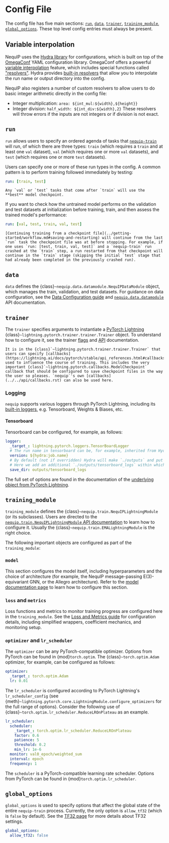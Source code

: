 # Config File

The config file has five main sections: [`run`](#run), [`data`](#data), [`trainer`](#trainer), [`training_module`](#training_module), [`global_options`](#global_options). These top level config entries must always be present.

## Variable interpolation

NequIP uses the [Hydra library](https://hydra.cc/) for configurations, which is built on top of the [OmegaConf](https://omegaconf.readthedocs.io/) YAML configuration library. OmegaConf offers a powerful [variable interpolation](https://omegaconf.readthedocs.io/en/latest/usage.html#variable-interpolation) feature, which includes special functions called ["resolvers"](https://omegaconf.readthedocs.io/en/2.3_branch/usage.html#resolvers).
Hydra provides [built-in resolvers](https://hydra.cc/docs/1.3/configure_hydra/intro/#resolvers-provided-by-hydra) that allow you to interpolate the run name or output directory into the config.

NequIP also registers a number of custom resolvers to allow users to do basic integer arithmetic directly in the config file:
- Integer multiplication: `area: ${int_mul:${width},${height}}`
- Integer division: `half_width: ${int_div:${width},2}`
These resolvers will throw errors if the inputs are not integers or if division is not exact.


## `run`

`run` allows users to specify an ordered agenda of tasks that [`nequip-train`](../getting-started/workflow.md#training) will run, of which there are three types: `train` (which requires a `train` and at least one `val` dataset), `val` (which requires one or more `val` datasets), and `test` (which requires one or more `test` datasets).

Users can specify one or more of these run types in the config. A common pattern is to perform training followed immediately by testing:
```yaml
run: [train, test]
```

```{important}
Any `val` or `test` tasks that come after `train` will use the **best** model checkpoint.
```

If you want to check how the untrained model performs on the validation and test datasets at initialization before training, train, and then assess the trained model's performance:
```yaml
run: [val, test, train, val, test]
```

```{note}
[Continuing training from a checkpoint file](../getting-started/workflow.md#saving-and-restarting) will continue from the last `run` task the checkpoint file was at before stopping. For example, if one uses `run: [test, train, val, test]` and a `nequip-train` run crashed at the `train` step, a run restarted from that checkpoint will continue in the `train` stage (skipping the initial `test` stage that had already been completed in the previously crashed run).
```


## `data`

`data` defines the {class}`~nequip.data.datamodule.NequIPDataModule` object, which manages the train, validation, and test datasets. For guidance on data configuration, see the [Data Configuration guide](data.md) and [`nequip.data.datamodule`](../../api/datamodule.rst) API documentation.


## `trainer`

The `trainer` specifies arguments to instantiate a [PyTorch Lightning](https://lightning.ai/) {class}`~lightning.pytorch.trainer.trainer.Trainer` object. To understand how to configure it, see the trainer [flags](https://lightning.ai/docs/pytorch/stable/common/trainer.html#trainer-flags) and [API](https://lightning.ai/docs/pytorch/stable/common/trainer.html#trainer-class-api) documentation.

```{tip}
It is in the {class}`~lightning.pytorch.trainer.trainer.Trainer` that users can specify [callbacks](https://lightning.ai/docs/pytorch/stable/api_references.html#callbacks) used to influence the course of training. This includes the very important {class}`~lightning.pytorch.callbacks.ModelCheckpoint` callback that should be configured to save checkpoint files in the way the user so pleases. `nequip`'s own [callbacks](../../api/callbacks.rst) can also be used here.
```

### Logging

`nequip` supports various loggers through PyTorch Lightning, including its [built-in loggers](https://lightning.ai/docs/pytorch/stable/api_references.html#loggers), e.g. Tensorboard, Weights & Biases, etc.

#### Tensorboard

Tensorboard can be configured, for example, as follows:
```yaml
logger:
  _target_: lightning.pytorch.loggers.TensorBoardLogger
  # The run name in tensorboard can be, for example, inherited from Hydra.
  version: ${hydra:job.name}
  # By default (not if overridden) Hydra will make `./outputs` and put various runs at `./outputs/{name}`.
  # Here we add an additional `./outputs/tensorboard_logs` within which logs will be stored _across_ runs.
  save_dir: outputs/tensorboard_logs
```
The full set of options are found in the documentation of the [underlying object from PyTorch Lightning](https://lightning.ai/docs/pytorch/stable/api/lightning.pytorch.loggers.tensorboard.html#module-lightning.pytorch.loggers.tensorboard).

## `training_module`

`training_module` defines the {class}`~nequip.train.NequIPLightningModule` (or its subclasses). Users are directed to the [`nequip.train.NequIPLightningModule` API documentation](../../api/lightning_module.rst) to learn how to configure it. Usually the {class}`~nequip.train.EMALightningModule` is the right choice.

The following important objects are configured as part of the `training_module`:
 
 ### `model`
  This section configures the model itself, including hyperparameters and the choice of architecture (for example, the NequIP message-passing E(3)-equivariant GNN, or the Allegro architecture). Refer to the [model documentation page](../../api/model.rst) to learn how to configure this section.

 ### `loss` and `metrics`
  Loss functions and metrics to monitor training progress are configured here in the `training_module`. See the [Loss and Metrics guide](metrics.md) for configuration details, including simplified wrappers, coefficient mechanics, and monitoring setup.

 ### `optimizer` and `lr_scheduler`

  The `optimizer` can be any PyTorch-compatible optimizer. Options from PyTorch can be found in {mod}`torch.optim`. The {class}`~torch.optim.Adam` optimizer, for example, can be configured as follows: 
```yaml
optimizer:
  _target_: torch.optim.Adam
  lr: 0.01
```
  The `lr_scheduler` is configured according to PyTorch Lightning's `lr_scheduler_config` (see {meth}`~lightning.pytorch.core.LightningModule.configure_optimizers` for the full range of options). Consider the following use of {class}`~torch.optim.lr_scheduler.ReduceLROnPlateau` as an example.
```yaml
lr_scheduler:
  scheduler:
    _target_: torch.optim.lr_scheduler.ReduceLROnPlateau
    factor: 0.6
    patience: 5
    threshold: 0.2
    min_lr: 1e-6
  monitor: val0_epoch/weighted_sum
  interval: epoch
  frequency: 1
```
  The `scheduler` is a PyTorch-compatible learning rate scheduler. Options from PyTorch can be found in {mod}`torch.optim.lr_scheduler`.

## `global_options`

`global_options` is used to specify options that affect the global state of the entire `nequip-train` process. Currently, the only option is `allow_tf32` (which is `false` by default). See the [TF32 page](../accelerations/tf32.md) for more details about TF32 settings.
```yaml
global_options:
  allow_tf32: false
```
